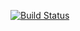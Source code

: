 [![Build Status](https://circleci.com/gh/s23m/cell-platform/tree/master.svg?style=shield&circle-token=97b0350b3055ada82341212aef9d65286ae019a6)](https://circleci.com/gh/s23m/cell-platform)
